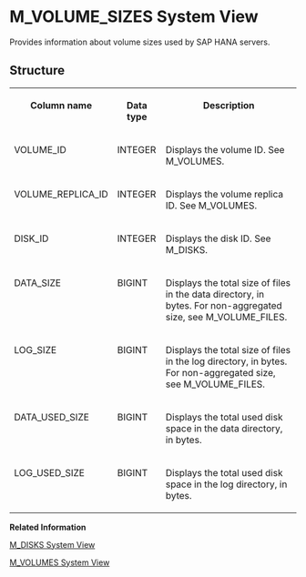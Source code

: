 <!-- loio20cb217375191014baaae23d8bc9e927 -->

# M\_VOLUME\_SIZES System View

Provides information about volume sizes used by SAP HANA servers.



<a name="loio20cb217375191014baaae23d8bc9e927___m__v_o_l_u_m_e__s_i_z_e_s_1struct_M_VOLUME_SIZES"/>

## Structure


<table>
<tr>
<th valign="top">

Column name

</th>
<th valign="top">

Data type

</th>
<th valign="top">

Description

</th>
</tr>
<tr>
<td valign="top">

VOLUME\_ID

</td>
<td valign="top">

INTEGER

</td>
<td valign="top">

Displays the volume ID. See M\_VOLUMES.

</td>
</tr>
<tr>
<td valign="top">

VOLUME\_REPLICA\_ID

</td>
<td valign="top">

INTEGER

</td>
<td valign="top">

Displays the volume replica ID. See M\_VOLUMES.

</td>
</tr>
<tr>
<td valign="top">

DISK\_ID

</td>
<td valign="top">

INTEGER

</td>
<td valign="top">

Displays the disk ID. See M\_DISKS.

</td>
</tr>
<tr>
<td valign="top">

DATA\_SIZE

</td>
<td valign="top">

BIGINT

</td>
<td valign="top">

Displays the total size of files in the data directory, in bytes. For non-aggregated size, see M\_VOLUME\_FILES.

</td>
</tr>
<tr>
<td valign="top">

LOG\_SIZE

</td>
<td valign="top">

BIGINT

</td>
<td valign="top">

Displays the total size of files in the log directory, in bytes. For non-aggregated size, see M\_VOLUME\_FILES.

</td>
</tr>
<tr>
<td valign="top">

DATA\_USED\_SIZE

</td>
<td valign="top">

BIGINT

</td>
<td valign="top">

Displays the total used disk space in the data directory, in bytes.

</td>
</tr>
<tr>
<td valign="top">

LOG\_USED\_SIZE

</td>
<td valign="top">

BIGINT

</td>
<td valign="top">

Displays the total used disk space in the log directory, in bytes.

</td>
</tr>
</table>

**Related Information**  


[M\_DISKS System View](m-disks-system-view-20aef7a.md "Provides information about disk configuration and utilization of the host machine.")

[M\_VOLUMES System View](m-volumes-system-view-20cb3e1.md "Provides information about the volumes used by SAP HANA servers.")

